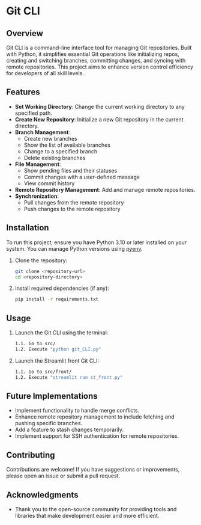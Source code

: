 # Git CLI

## Overview
Git CLI is a command-line interface tool for managing Git repositories. Built with Python, it simplifies essential Git operations like initializing repos, creating and switching branches, committing changes, and syncing with remote repositories. This project aims to enhance version control efficiency for developers of all skill levels.

## Features
- **Set Working Directory**: Change the current working directory to any specified path.
- **Create New Repository**: Initialize a new Git repository in the current directory.
- **Branch Management**:
  - Create new branches
  - Show the list of available branches
  - Change to a specified branch
  - Delete existing branches
- **File Management**:
  - Show pending files and their statuses
  - Commit changes with a user-defined message
  - View commit history
- **Remote Repository Management**: Add and manage remote repositories.
- **Synchronization**:
  - Pull changes from the remote repository
  - Push changes to the remote repository

## Installation
To run this project, ensure you have Python 3.10 or later installed on your system. You can manage Python versions using [pyenv](https://github.com/pyenv/pyenv).

1. Clone the repository:
   ```bash
   git clone <repository-url>
   cd <repository-directory>
   ```

2. Install required dependencies (if any):
   ```bash
   pip install -r requirements.txt
   ```

## Usage
1. Launch the Git CLI using the terminal:
   ```bash
   1.1. Go to src/
   1.2. Execute "python git_CLI.py"
   ```

2. Launch the Streamlit front Git CLI:
   ```bash
   1.1. Go to src/front/
   1.2. Execute "streamlit run st_front.py"
   ```

## Future Implementations
- Implement functionality to handle merge conflicts.
- Enhance remote repository management to include fetching and pushing specific branches.
- Add a feature to stash changes temporarily.
- Implement support for SSH authentication for remote repositories.

## Contributing
Contributions are welcome! If you have suggestions or improvements, please open an issue or submit a pull request.

## Acknowledgments
- Thank you to the open-source community for providing tools and libraries that make development easier and more efficient.
